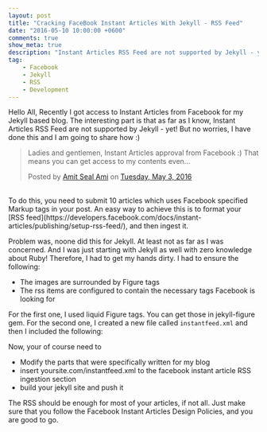 ```yaml
---
layout: post
title: "Cracking FaceBook Instant Articles With Jekyll - RSS Feed"
date: "2016-05-10 10:00:00 +0600"
comments: true
show_meta: true
description: "Instant Articles RSS Feed are not supported by Jekyll - yet! But no worries, I have done this and I am going to share how! :)"
tag:
    - Facebook
    - Jekyll
    - RSS
    - Development
---
```

Hello All,
Recently I got access to Instant Articles from Facebook for my Jekyll based blog. The interesting part is that as far as I know, Instant Articles RSS Feed are not supported by Jekyll - yet! But no worries, I have done this and I am going to share how :)

<div id="fb-root"></div>
<script>(function(d, s, id) {
  var js, fjs = d.getElementsByTagName(s)[0];
  if (d.getElementById(id)) return;
  js = d.createElement(s); js.id = id;
  js.src = "//connect.facebook.net/en_US/sdk.js#xfbml=1&version=v2.6&appId=394590333892568";
  fjs.parentNode.insertBefore(js, fjs);
}(document, 'script', 'facebook-jssdk'));</script>

<div class="fb-post" data-href="https://www.facebook.com/AmitPublic/photos/a.498726470144373.132061.283932261623796/1323428384340840/?type=3&amp;theater" data-width="500" data-show-text="true"><div class="fb-xfbml-parse-ignore"><blockquote cite="https://www.facebook.com/AmitPublic/posts/1323428384340840:0"><p>Ladies and gentlemen, Instant Articles approval from Facebook :) That means you can get access to my contents even...</p>Posted by <a href="https://www.facebook.com/AmitPublic/">Amit Seal Ami</a> on&nbsp;<a href="https://www.facebook.com/AmitPublic/posts/1323428384340840:0">Tuesday, May 3, 2016</a></blockquote></div></div>
<br />
<!-- more -->
To do this, you need to submit 10 articles which uses Facebook specified Markup tags in your post. An easy way to achieve this is to format your [RSS feed](https://developers.facebook.com/docs/instant-articles/publishing/setup-rss-feed/), and then ingest it.

Problem was, noone did this for Jekyll. At least not as far as I was concerned. And I was just starting with Jekyll as well with zero knowledge about Ruby! Therefore, I had to get my hands dirty. I had to ensure the following:

- The images are surrounded by Figure tags
- The rss items are configured to contain the necessary tags Facebook is looking for

For the first one, I used liquid Figure tags. You can get those in jekyll-figure gem.
For the second one, I created a new file called `instantfeed.xml` and then I included the following:

<script src="https://gist.github.com/lordamit/4bbde7c11e1daafa8e081643787db4a2.js"></script>

Now, your of course need to

- Modify the parts that were specifically written for my blog
- insert yoursite.com/instantfeed.xml to the facebook instant article RSS ingestion section
- build your jekyll site and push it

The RSS should be enough for most of your articles, if not all. Just make sure that you follow the Facebook Instant Articles Design Policies, and you are good to go.
